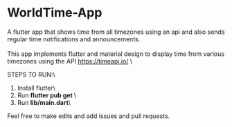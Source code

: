 # WorldTime-App
A flutter app that shows time from all timezones using an api and also sends regular time notifications and announcements.\
\
This app implements flutter and material design to display time from various timezones using the API https://timeapi.io/ \

STEPS TO RUN:\
1) Install flutter\
2) Run <b> flutter pub get </b>\
3) Run <b>lib/main.dart</b>\

Feel free to make edits and add issues and pull requests.
